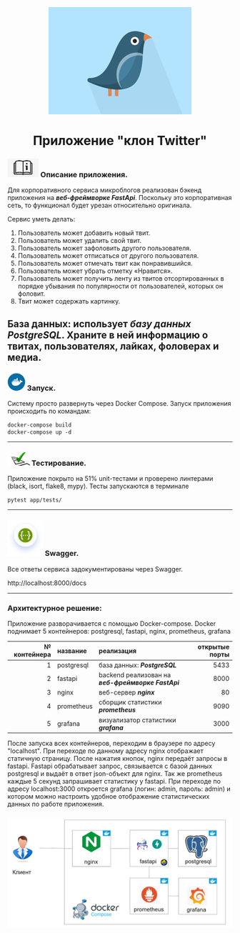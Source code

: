 
<div style="text-align: center;">

![Изображение](images_readme/clone_tweets.png "клон Twitter")
# Приложение "клон Twitter"
</div>

### <img src="images_readme/instruc.jpg" width="70"/> Описание приложения.
Для корпоративного сервиса микроблогов реализован бэкенд
приложения на ***веб-фреймворке FastApi***. Поскольку это корпоративная сеть, то функционал будет урезан
относительно оригинала. 

Сервис уметь делать:
1. Пользователь может добавить новый твит.
2. Пользователь может удалить свой твит.
3. Пользователь может зафоловить другого пользователя.
4. Пользователь может отписаться от другого пользователя.
5. Пользователь может отмечать твит как понравившийся.
6. Пользователь может убрать отметку «Нравится».
7. Пользователь может получить ленту из твитов отсортированных в
порядке убывания по популярности от пользователей, которых он
фоловит.
8. Твит может содержать картинку.

База данных: использует ***базу данных PostgreSQL***. Храните в ней
информацию о твитах, пользователях, лайках, фоловерах и медиа.
---
### <img src="images_readme/docker.svg" width="40"/> Запуск.
Систему просто развернуть через Docker Compose. Запуск приложения происходить по командам:
```
docker-compose build
docker-compose up -d
```
---

### <img src="images_readme/tests.jpg" width="50"/> Тестирование.
Приложение покрыто на 51% unit-тестами и проверено линтерами (black, isort, flake8, mypy).
Тесты запускаются в терминале 
```
pytest app/tests/
```
---

### <img src="images_readme/swagger.png" width="80"/> Swagger.
Все ответы сервиса задокументированы через Swagger.

http://localhost:8000/docs

---

### Архитектурное решение:
Приложение разворачивается с помощью Docker-compose. Docker поднимает 5 контейнеров: postgresql, fastapi, nginx, prometheus, grafana

|     № контейнера | название    | реализация                                                   |  открытые порты |
|-----------------:|:------------|:-------------------------------------------------------------|----------------:|
|                1 | postgresql  | база данных: ***PostgreSQL***                                |            5433 |
|                2 | fastapi     | backend  реализован на ***веб-фреймворке FastApi***          |            8000 |
|                3 | nginx       | веб-сервер ***nginx***                                       |              80 |  
|                4 | prometheus  | сборщик статистики ***prometheus***                          |            9090 |
|                5 | grafana     | визуализатор статистики ***grafana***                        |            3000 |

После запуска всех контейнеров, переходим в браузере по адресу "localhost". При переходе по данному адресу nginx отображает статичную страницу. После нажатия кнопок, nginx передаёт запросы в fastapi. Fastapi обрабатывает запрос, связывается с базой данных postgresql и выдаёт в ответ json-объект для nginx.
Так же prometheus каждые 5 секунд запрашивает статистику у fastapi. При переходе по адресу localhost:3000 откроется grafana (логин: admin, пароль: admin) и котором можно настроить удобное отображение статистических данных по работе приложения.

### <img src="images_readme/schema_app.jpg"/>
